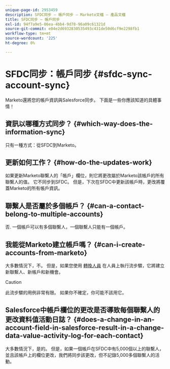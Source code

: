 ```yaml
---
unique-page-id: 2953459
description: SFDC同步 — 帳戶同步 — Marketo文檔 — 產品文檔
title: SFDC同步 — 帳戶同步
exl-id: 94f7a9e5-86ea-4bb4-9d78-96a09c61321d
source-git-commit: e04e2d6932830535493c431de50d6cf9e2298fb1
workflow-type: tm+mt
source-wordcount: '225'
ht-degree: 0%

---
```


# SFDC同步：帳戶同步 {#sfdc-sync-account-sync}

Marketo還將您的帳戶資訊與Salesforce同步。 下面是一些你應該知道的具體事情！

## 資訊以哪種方式同步？ {#which-way-does-the-information-sync}

只有一種方式：從SFDC到Marketo。

## 更新如何工作？ {#how-do-the-updates-work}

如果更新Marketo聯繫人的「帳戶」欄位，則它將更改屬於Marketo該帳戶的所有聯繫人的值。 它不同步到SFDC。 但是，下次在SFDC中更新該帳戶時，更改將覆蓋Marketo的所有帳戶資訊。

## 聯繫人是否屬於多個帳戶？  {#can-a-contact-belong-to-multiple-accounts}

否. 一個帳戶可以有多個聯繫人，一個聯繫人只能有一個帳戶。

## 我能從Marketo建立帳戶嗎？ {#can-i-create-accounts-from-marketo}

大多數情況下，不。 但是，如果您使用 [轉換人員](/help/marketo/product-docs/core-marketo-concepts/smart-campaigns/flow-actions/convert-person.md) 在人員上執行流步驟，它將建立新聯繫人、新帳戶和新機會。

>[!CAUTION]
>
>此流步驟的用例非常有限。 如果你不確定，你可能不該用它。

## Salesforce中帳戶欄位的更改是否導致每個聯繫人的更改資料值活動日誌？  {#does-a-change-in-an-account-field-in-salesforce-result-in-a-change-data-value-activity-log-for-each-contact}

大多數情況下，是的。 但是，如果一個帳戶在SFDC中有5,000個以上的聯繫人，並且該帳戶上的欄位更改，我們將同步該更改，但不記錄5,000多個聯繫人的活動。
